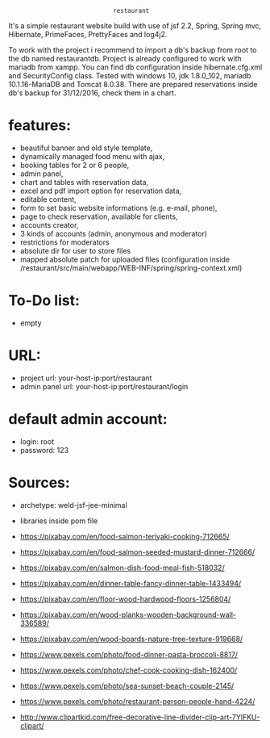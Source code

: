 
                                 restaurant 

It's a simple restaurant website build with use of jsf 2.2, Spring, Spring mvc, Hibernate, PrimeFaces, PrettyFaces and log4j2.

To work with the project i recommend to import a db's backup from root to the db named restaurantdb.
Project is already configured to work with mariadb from xampp.
You can find db configuration inside hibernate.cfg.xml and SecurityConfig class.
Tested with windows 10, jdk 1.8.0_102, mariadb 10.1.16-MariaDB and Tomcat 8.0.38.
There are prepared reservations inside db's backup for 31/12/2016, check them in a chart.


features:
===========
- beautiful banner and old style template,
- dynamically managed food menu with ajax,
- booking tables for 2 or 6 people,
- admin panel,
- chart and tables with reservation data,
- excel and pdf import option for reservation data,
- editable content,
- form to set basic website informations (e.g. e-mail, phone),
- page to check reservation, available for clients,
- accounts creator,
- 3 kinds of accounts (admin, anonymous and moderator)
- restrictions for moderators
- absolute dir for user to store files
- mapped absolute patch for uploaded files (configuration inside /restaurant/src/main/webapp/WEB-INF/spring/spring-context.xml)


To-Do list:
===========
- empty


URL:
===========
- project url: your-host-ip:port/restaurant
- admin panel url: your-host-ip:port/restaurant/login


default admin account:
===========
- login: root
- password: 123


Sources:
===========
- archetype: weld-jsf-jee-minimal

- libraries inside pom file

- https://pixabay.com/en/food-salmon-teriyaki-cooking-712665/

- https://pixabay.com/en/food-salmon-seeded-mustard-dinner-712666/

- https://pixabay.com/en/salmon-dish-food-meal-fish-518032/

- https://pixabay.com/en/dinner-table-fancy-dinner-table-1433494/

- https://pixabay.com/en/floor-wood-hardwood-floors-1256804/

- https://pixabay.com/en/wood-planks-wooden-background-wall-336589/

- https://pixabay.com/en/wood-boards-nature-tree-texture-919668/

- https://www.pexels.com/photo/food-dinner-pasta-broccoli-8817/

- https://www.pexels.com/photo/chef-cook-cooking-dish-162400/

- https://www.pexels.com/photo/sea-sunset-beach-couple-2145/

- https://www.pexels.com/photo/restaurant-person-people-hand-4224/

- http://www.clipartkid.com/free-decorative-line-divider-clip-art-7YlFKU-clipart/
